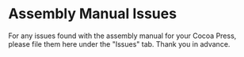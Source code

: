 # Assembly Manual Issues

For any issues found with the assembly manual for your Cocoa Press, please file them here under the "Issues" tab.  Thank you in advance.
